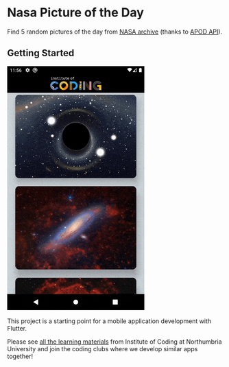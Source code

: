 # Nasa Picture of the Day

Find 5 random pictures of the day from [NASA archive](https://apod.nasa.gov/apod/lib/about_apod.html) (thanks to [APOD API](https://apodapi.herokuapp.com/)). 

## Getting Started

![NASA APOD Application Preview](https://github.com/Institute-of-Coding-Northumbria/nasa-pod/raw/master/doc/preview.gif?raw=true)

This project is a starting point for a mobile application development with Flutter. 

Please see [all the learning materials](http://ioc.northumbria.ac.uk) from Institute of Coding at Northumbria University and join the coding clubs where we develop similar apps together!